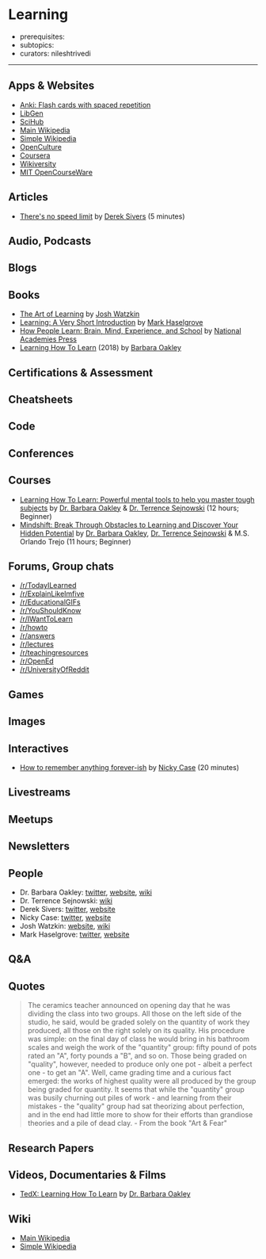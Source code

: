 # Learning

- prerequisites:
- subtopics:
- curators: nileshtrivedi

---

## Apps & Websites

- [Anki: Flash cards with spaced repetition](https://apps.ankiweb.net/)
- [LibGen](http://gen.lib.rus.ec/)
- [SciHub](https://sci-hub.tw/)
- [Main Wikipedia](https://en.wikipedia.org/)
- [Simple Wikipedia](https://simple.wikipedia.org/)
- [OpenCulture](http://www.openculture.com/)
- [Coursera](https://coursera.org)
- [Wikiversity](https://en.wikiversity.org/wiki/Wikiversity:Main_Page)
- [MIT OpenCourseWare](https://en.wikiversity.org/wiki/Wikiversity:Main_Page)

## Articles

- [There's no speed limit](https://sivers.org/kimo) by [Derek Sivers](#people) (5 minutes)

## Audio, Podcasts

## Blogs

## Books

- [The Art of Learning](https://www.goodreads.com/book/show/857333.The_Art_of_Learning) by [Josh Watzkin](#people)
- [Learning: A Very Short Introduction](https://www.goodreads.com/book/show/27310222-learning) by [Mark Haselgrove](#people)
- [How People Learn: Brain, Mind, Experience, and School](https://www.nap.edu/catalog/9853/how-people-learn-brain-mind-experience-and-school-expanded-edition) by [National Academies Press](https://www.nap.edu)
- [Learning How To Learn](https://www.goodreads.com/book/show/36647421-learning-how-to-learn?ac=1&from_search=true) (2018) by [Barbara Oakley](#people)

## Certifications & Assessment

## Cheatsheets

## Code

## Conferences

## Courses

- [Learning How To Learn: Powerful mental tools to help you master tough subjects](https://www.coursera.org/learn/learning-how-to-learn/) by [Dr. Barbara Oakley](#people) & [Dr. Terrence Sejnowski](https://www.coursera.org/instructor/terry) (12 hours; Beginner)
- [Mindshift: Break Through Obstacles to Learning and Discover Your Hidden Potential](https://www.coursera.org/learn/mindshift) by [Dr. Barbara Oakley](#people), [Dr. Terrence Sejnowski](https://www.coursera.org/instructor/terry) & M.S. Orlando Trejo (11 hours; Beginner)

## Forums, Group chats

- [/r/TodayILearned](https://www.reddit.com/r/todayilearned/top/?sort=top&t=all)
- [/r/ExplainLikeImfive](https://www.reddit.com/r/explainlikeimfive/top/?sort=top&t=all)
- [/r/EducationalGIFs](https://www.reddit.com/r/educationalgifs/top/?sort=top&t=all)
- [/r/YouShouldKnow](https://www.reddit.com/r/YouShouldKnow/top/?sort=top&t=all)
- [/r/IWantToLearn](https://www.reddit.com/r/IWantToLearn/top/?sort=top&t=all)
- [/r/howto](https://www.reddit.com/r/howto/top/?sort=top&t=all)
- [/r/answers](https://www.reddit.com/r/answers/top/?sort=top&t=all)
- [/r/lectures](https://www.reddit.com/r/lectures/top/?sort=top&t=all)
- [/r/teachingresources](https://www.reddit.com/r/teachingresources/top/?sort=top&t=all)
- [/r/OpenEd](https://www.reddit.com/r/OpenEd/top/?sort=top&t=all)
- [/r/UniversityOfReddit](https://www.reddit.com/r/universityofreddit/)

## Games

## Images

## Interactives

- [How to remember anything forever-ish](https://ncase.me/remember/) by [Nicky Case](#people) (20 minutes)

## Livestreams

## Meetups

## Newsletters

## People

- Dr. Barbara Oakley: [twitter](https://twitter.com/barbaraoakley), [website](https://barbaraoakley.com/), [wiki](https://en.wikipedia.org/wiki/Barbara_Oakley)
- Dr. Terrence Sejnowski: [wiki](https://en.wikipedia.org/wiki/Terry_Sejnowski)
- Derek Sivers: [twitter](https://twitter.com/sivers/), [website](https://sivers.org/)
- Nicky Case: [twitter](https://twitter.com/ncasenmare), [website](https://ncase.me/)
- Josh Watzkin: [website](http://www.joshwaitzkin.com/), [wiki](https://en.wikipedia.org/wiki/Joshua_Waitzkin)
- Mark Haselgrove: [twitter](https://twitter.com/MarkHaselgrove), [website](https://www.nottingham.ac.uk/psychology/people/mark.haselgrove)

## Q&A

## Quotes

> The ceramics teacher announced on opening day that he was dividing the class into two groups. All those on the left side of the studio, he said, would be graded solely on the quantity of work they produced, all those on the right solely on its quality. His procedure was simple: on the final day of class he would bring in his bathroom scales and weigh the work of the "quantity" group: fifty pound of pots rated an "A", forty pounds a "B", and so on. Those being graded on "quality", however, needed to produce only one pot - albeit a perfect one - to get an "A". Well, came grading time and a curious fact emerged: the works of highest quality were all produced by the group being graded for quantity. It seems that while the "quantity" group was busily churning out piles of work - and learning from their mistakes - the "quality" group had sat theorizing about perfection, and in the end had little more to show for their efforts than grandiose theories and a pile of dead clay. - From the book "Art & Fear"

## Research Papers

## Videos, Documentaries & Films

- [TedX: Learning How To Learn](https://www.youtube.com/watch?v=O96fE1E-rf8) by [Dr. Barbara Oakley](#people)

## Wiki

- [Main Wikipedia](https://en.wikipedia.org/wiki/Learning)
- [Simple Wikipedia](https://simple.wikipedia.org/wiki/Learning)
